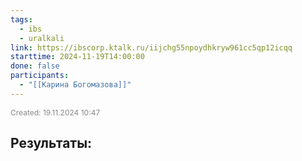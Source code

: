 ```yaml
---
tags:
  - ibs
  - uralkali
link: https://ibscorp.ktalk.ru/iijchg55npoydhkryw961cc5qp12icqq
starttime: 2024-11-19T14:00:00
done: false
participants:
  - "[[Карина Богомазова]]"
---
```

<span style="font-size:12px; color:#888888;">Created: 19.11.2024 10:47</span>

## Результаты:
